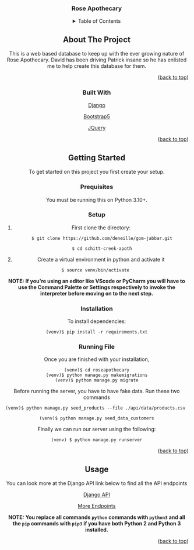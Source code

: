 
<a id="readme-top"></a>

<!-- PROJECT LOGO -->
<br />
<div align="center">

<h3 align="center">Rose Apothecary</h3>


<!-- TABLE OF CONTENTS -->
<details>
  <summary>Table of Contents</summary>
  <ol>
    <li>
      <a href="#about-the-project">About The Project</a>
      <ul>
        <li><a href="#built-with">Built With</a></li>
      </ul>
    </li>
    <li>
      <a href="#getting-started">Getting Started</a>
      <ul>
        <li><a href="#prerequisites">Prerequisites</a></li>
        <li><a href="#installation">Installation</a></li>
      </ul>
    </li>
    <li><a href="#usage">Usage</a></li>
  </ol>
</details>



<!-- ABOUT THE PROJECT -->
## About The Project

This is a web based database to keep up with the ever growing nature of Rose Apothecary. David has been driving Patrick insane so he has enlisted me to help create this database for them.

<p align="right">(<a href="#readme-top">back to top</a>)</p>



### Built With

[Django](djangoproject.com/)

[Bootstrap5](Bootstrap.com)

[JQuery](JQuery.com)

<p align="right">(<a href="#readme-top">back to top</a>)</p>



<!-- GETTING STARTED -->
## Getting Started

To get started on this project you first create your setup.

### Prequisites

You must be running this on Python 3.10+.

### Setup

 1. First clone the directory:

  ```
      $ git clone https://github.com/deneille/gom-jabbar.git

      $ cd schitt-creek-apoth
 ```

2. Create a virtual environment in python and activate it

```$ python -m venv venv
$ source venv/bin/activate 
```
**NOTE: If you're using an editor like VScode or PyCharm you will have to use the Command Palette or Settings respectively to invoke the interpreter before moving on to the next step.**


### Installation

To install dependencies:

```
(venv)$ pip install -r requirements.txt
```
### Running File

Once you are finished with your installation,
```
(venv)$ cd roseapothecary
(venv)$ python manage.py makemigrations
(venv)$ python manage.py migrate
```
Before running the server, you have to have fake data. Run these two commands
```
(venv)$ python manage.py seed_products --file ./api/data/products.csv 

(venv)$ python manage.py seed_data_customers
```

Finally we can run our server using the following:
```
(venv) $ python manage.py runserver
```


<p align="right">(<a href="#readme-top">back to top</a>)</p>



<!-- USAGE EXAMPLES -->
## Usage

You can look more at the Django API link below to find all the API endpoints

[Django API](http://localhost:8000/api/)

[More Endpoints](http://localhost:8000/api/no)

**NOTE: You replace all commands `python` commands with `python3` and all the `pip` commands with `pip3` if you have both Python 2 and Python 3 installed.**

<p align="right">(<a href="#readme-top">back to top</a>)</p>
